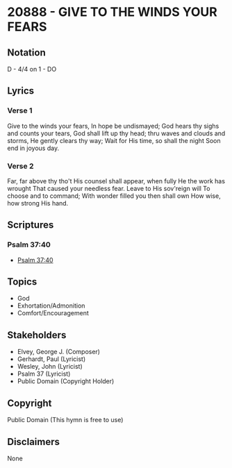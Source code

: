 # 20888 - GIVE TO THE WINDS YOUR FEARS

## Notation

D - 4/4 on 1 - DO

## Lyrics

### Verse 1

Give to the winds your fears, In hope be undismayed; God hears thy sighs and counts your tears, God shall lift up thy head; thru waves and clouds and storms, He gently clears thy way; Wait for His time, so shall the night Soon end in joyous day.

### Verse 2

Far, far above thy tho't His counsel shall appear, when fully He the work has wrought That caused your needless fear. Leave to His sov'reign will To choose and to command; With wonder filled you then shall own How wise, how strong His hand.


## Scriptures

### Psalm 37:40

- [Psalm 37:40](https://www.biblegateway.com/passage/?search=Psalm%2037%3A40)


## Topics

- God
- Exhortation/Admonition
- Comfort/Encouragement

## Stakeholders

- Elvey, George J. (Composer)
- Gerhardt, Paul (Lyricist)
- Wesley, John (Lyricist)
- Psalm 37 (Lyricist)
- Public Domain (Copyright Holder)

## Copyright

Public Domain
(This hymn is free to use)

## Disclaimers

None

